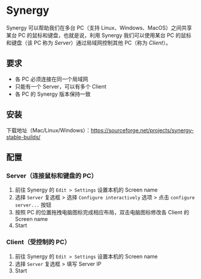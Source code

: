 # Synergy

Synergy 可以帮助我们在多台 PC（支持 Linux、Windows、MacOS）之间共享某台 PC 的鼠标和键盘，也就是说，利用 Synergy 我们可以使用某台 PC 的鼠标和键盘（该 PC 称为 _Server_）通过局域网控制其他 PC（称为 _Client_）。

## 要求

* 各 PC 必须连接在同一个局域网
* 只能有一个 Server，可以有多个 Client
* 各 PC 的 Synergy 版本保持一致

## 安装

下载地址（Mac/Linux/Windows）：<https://sourceforge.net/projects/synergy-stable-builds/>

## 配置

### Server（连接鼠标和键盘的 PC）

1. 前往 Synergy 的 `Edit > Settings` 设置本机的 Screen name
2. 选择 `Server` 复选框 > 选择 `Configure interactively` 选项 > 点击 `configure server...` 按钮
3. 按照 PC 的位置拖拽电脑图标完成相应布局，双击电脑图标修改各 Client 的 Screen name
4. Start

### Client（受控制的 PC）

1. 前往 Synergy 的 `Edit > Settings` 设置本机的 Screen name
2. 选择 `Server` 复选框 > 填写 Server IP
3. Start